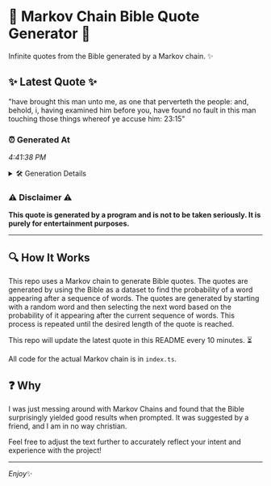 # 📖 Markov Chain Bible Quote Generator 📖

Infinite quotes from the Bible generated by a Markov chain. ✨

## ✨ Latest Quote ✨
"have brought this man unto me, as one that perverteth the people: and, behold, i, having examined him before you, have found no fault in this man touching those things whereof ye accuse him: 23:15"

### ⏰ Generated At
*4:41:38 PM*

<details>
    <summary>🛠️ Generation Details</summary>
    <p>
        <strong>🌱 Seed:</strong> have<br>
        <strong>🔄 Iterations:</strong> 34<br>
        <strong>📜 Context History:</strong><br>[ have ]: brought<br>[ have, brought ]: this<br>[ have, brought, this ]: man<br>[ have, brought, this, man ]: unto<br>[ have, brought, this, man, unto ]: me,<br>[ have, brought, this, man, unto, me, ]: as<br>[ brought, this, man, unto, me,, as ]: one<br>[ this, man, unto, me,, as, one ]: that<br>[ man, unto, me,, as, one, that ]: perverteth<br>[ unto, me,, as, one, that, perverteth ]: the<br>[ me,, as, one, that, perverteth, the ]: people:<br>[ as, one, that, perverteth, the, people: ]: and,<br>[ one, that, perverteth, the, people:, and, ]: behold,<br>[ that, perverteth, the, people:, and,, behold, ]: i,<br>[ perverteth, the, people:, and,, behold,, i, ]: having<br>[ the, people:, and,, behold,, i,, having ]: examined<br>[ people:, and,, behold,, i,, having, examined ]: him<br>[ and,, behold,, i,, having, examined, him ]: before<br>[ behold,, i,, having, examined, him, before ]: you,<br>[ i,, having, examined, him, before, you, ]: have<br>[ having, examined, him, before, you,, have ]: found<br>[ examined, him, before, you,, have, found ]: no<br>[ him, before, you,, have, found, no ]: fault<br>[ before, you,, have, found, no, fault ]: in<br>[ you,, have, found, no, fault, in ]: this<br>[ have, found, no, fault, in, this ]: man<br>[ found, no, fault, in, this, man ]: touching<br>[ no, fault, in, this, man, touching ]: those<br>[ fault, in, this, man, touching, those ]: things<br>[ in, this, man, touching, those, things ]: whereof<br>[ this, man, touching, those, things, whereof ]: ye<br>[ man, touching, those, things, whereof, ye ]: accuse<br>[ touching, those, things, whereof, ye, accuse ]: him:<br>[ those, things, whereof, ye, accuse, him: ]: 23:15<br>
    </p>
</details>

### ⚠️ Disclaimer ⚠️
**This quote is generated by a program and is not to be taken seriously. It is purely for entertainment purposes.**

---

## 🔍 How It Works

This repo uses a Markov chain to generate Bible quotes. The quotes are generated by using the Bible as a dataset to find the probability of a word appearing after a sequence of words. The quotes are generated by starting with a random word and then selecting the next word based on the probability of it appearing after the current sequence of words. This process is repeated until the desired length of the quote is reached.

This repo will update the latest quote in this README every 10 minutes. ⏳

All code for the actual Markov chain is in `index.ts`.

## ❓ Why

I was just messing around with Markov Chains and found that the Bible surprisingly yielded good results when prompted. 
It was suggested by a friend, and I am in no way christian.

Feel free to adjust the text further to accurately reflect your intent and experience with the project!

---

*Enjoy*✨
